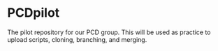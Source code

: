 # PCDpilot
The pilot repository for our PCD group. This will be used as practice to upload scripts, cloning, branching, and merging. 
